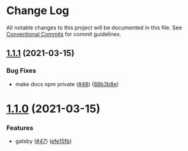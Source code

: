 # Change Log

All notable changes to this project will be documented in this file.
See [Conventional Commits](https://conventionalcommits.org) for commit guidelines.

## [1.1.1](https://github.com/shaunoff/sprightly/compare/v1.1.0...v1.1.1) (2021-03-15)


### Bug Fixes

*  make docs npm private ([#48](https://github.com/shaunoff/sprightly/issues/48)) ([88b3b8e](https://github.com/shaunoff/sprightly/commit/88b3b8e843f6e03abe7e8449506729d981f2ea93))





# [1.1.0](https://github.com/shaunoff/sprightly/compare/v0.19.1...v1.1.0) (2021-03-15)


### Features

* gatsby ([#47](https://github.com/shaunoff/sprightly/issues/47)) ([efe15fb](https://github.com/shaunoff/sprightly/commit/efe15fbc946018474ca0cb92ade3715bf456cfad))
